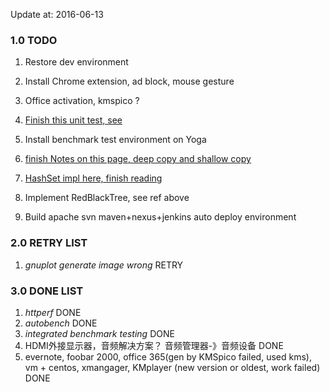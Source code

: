 Update at: 2016-06-13

### 1.0 TODO
1. Restore dev environment
1. Install Chrome extension, ad block, mouse gesture
1. Office activation, kmspico ?

1. [Finish this unit test, see <java-study>](http://www.cnblogs.com/peida/p/Guava_Cache.html)

1. Install benchmark test environment on Yoga
1. [finish Notes on this page, deep copy and shallow copy](http://droidyue.com/blog/2016/05/15/dive-into-java-clone/?hmsr=toutiao.io&utm_medium=toutiao.io&utm_source=toutiao.io)
1. [HashSet impl here, finish reading](http://tengj.top/2016/04/15/javajh3hashmap/)
1. Implement RedBlackTree, see ref above
1. Build apache svn maven+nexus+jenkins auto deploy environment

### 2.0 RETRY LIST
1. _gnuplot generate image wrong_  RETRY

### 3.0 DONE LIST
1. _httperf_  DONE
1. _autobench_ DONE
1. _integrated benchmark testing_  DONE
1. HDMI外接显示器，音频解决方案？ 音频管理器-》音频设备    DONE
1. evernote, foobar 2000, office 365(gen by KMSpico failed, used kms), vm + centos, xmangager, KMplayer (new version or oldest, work failed)      DONE

